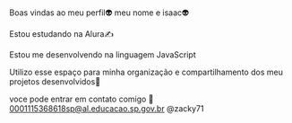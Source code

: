 Boas vindas ao meu perfil👽 meu nome e isaac👽

Estou estudando na Alura✍️

Estou me desenvolvendo na linguagem JavaScript

Utilizo esse espaço para minha organização e compartilhamento dos meu projetos desenvolvidos🙈


voce pode entrar em contato comigo 💌 0001115368618sp@al.educacao.sp.gov.br @zacky71
